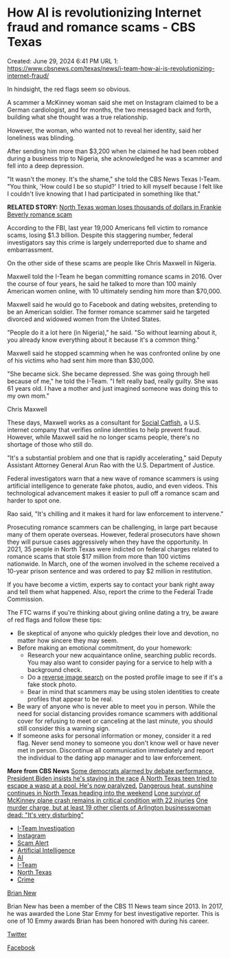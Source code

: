 # How AI is revolutionizing Internet fraud and romance scams - CBS Texas

Created: June 29, 2024 6:41 PM
URL 1: https://www.cbsnews.com/texas/news/i-team-how-ai-is-revolutionizing-internet-fraud/

In hindsight, the red flags seem so obvious.

A scammer a McKinney woman said she met on Instagram claimed to be a German cardiologist, and for months, the two messaged back and forth, building what she thought was a true relationship.

However, the woman, who wanted not to reveal her identity, said her loneliness was blinding.

After sending him more than $3,200 when he claimed he had been robbed during a business trip to Nigeria, she acknowledged he was a scammer and fell into a deep depression.

"It wasn't the money. It's the shame," she told the CBS News Texas I-Team. "You think, 'How could I be so stupid?' I tried to kill myself because I felt like I couldn't live knowing that I had participated in something like that."

**RELATED STORY:** [North Texas woman loses thousands of dollars in Frankie Beverly romance scam](https://www.cbsnews.com/texas/news/forest-hill-woman-loses-thousands-of-dollars-after-scammer-poses-as-singer-frankie-beverly/)

According to the FBI, last year 19,000 Americans fell victim to romance scams, losing $1.3 billion. Despite this staggering number, federal investigators say this crime is largely underreported due to shame and embarrassment.

On the other side of these scams are people like Chris Maxwell in Nigeria.

Maxwell told the I-Team he began committing romance scams in 2016. Over the course of four years, he said he talked to more than 100 mainly American women online, with 10 ultimately sending him more than $70,000.

Maxwell said he would go to Facebook and dating websites, pretending to be an American soldier. The former romance scammer said he targeted divorced and widowed women from the United States.

"People do it a lot here (in Nigeria)," he said. "So without learning about it, you already know everything about it because it's a common thing."

Maxwell said he stopped scamming when he was confronted online by one of his victims who had sent him more than $30,000.

"She became sick. She became depressed. She was going through hell because of me," he told the I-Team. "I felt really bad, really guilty. She was 61 years old. I have a mother and just imagined someone was doing this to my own mom."

Chris Maxwell

These days, Maxwell works as a consultant for [Social Catfish](https://socialcatfish.com/), a U.S. internet company that verifies online identities to help prevent fraud. However, while Maxwell said he no longer scams people, there's no shortage of those who still do.

"It's a substantial problem and one that is rapidly accelerating," said Deputy Assistant Attorney General Arun Rao with the U.S. Department of Justice.

Federal investigators warn that a new wave of romance scammers is using artificial intelligence to generate fake photos, audio, and even videos. This technological advancement makes it easier to pull off a romance scam and harder to spot one.

Rao said, "It's chilling and it makes it hard for law enforcement to intervene."

Prosecuting romance scammers can be challenging, in large part because many of them operate overseas. However, federal prosecutors have shown they will pursue cases aggressively when they have the opportunity. In 2021, 35 people in North Texas were indicted on federal charges related to romance scams that stole $17 million from more than 100 victims nationwide. In March, one of the women involved in the scheme received a 10-year prison sentence and was ordered to pay $2 million in restitution.

If you have become a victim, experts say to contact your bank right away and tell them what happened. Also, report the crime to the Federal Trade Commission.

The FTC warns if you're thinking about giving online dating a try, be aware of red flags and follow these tips:

- Be skeptical of anyone who quickly pledges their love and devotion, no matter how sincere they may seem.
- Before making an emotional commitment, do your homework:
    - Research your new acquaintance online, searching public records. You may also want to consider paying for a service to help with a background check.
    - Do a [reverse image search](https://support.google.com/websearch/answer/1325808?co=GENIE.Platform%3DAndroid&hl=en) on the posted profile image to see if it's a fake stock photo.
    - Bear in mind that scammers may be using stolen identities to create profiles that appear to be real.
- Be wary of anyone who is never able to meet you in person. While the need for social distancing provides romance scammers with additional cover for refusing to meet or canceling at the last minute, you should still consider this a warning sign.
- If someone asks for personal information or money, consider it a red flag. Never send money to someone you don't know well or have never met in person. Discontinue all communication immediately and report the individual to the dating app manager and to law enforcement.

**More from CBS News**        [Some democrats alarmed by debate performance, President Biden insists he's staying in the race](https://www.cbsnews.com/texas/news/some-democrats-alarmed-by-debate-performance-president-biden-insists-hes-staying-in-the-race/?intcid=CNR-02-0623)         [A North Texas teen tried to escape a wasp at a pool. He's now paralyzed.](https://www.cbsnews.com/texas/news/summer-begins-tragically-for-north-texas-teen-trying-to-escape-a-wasp/?intcid=CNR-02-0623)         [Dangerous heat, sunshine continues in North Texas heading into the weekend](https://www.cbsnews.com/texas/news/dangerous-heat-sunshine-continues-in-north-texas-heading-into-the-weekend/?intcid=CNR-02-0623)         [Lone survivor of McKinney plane crash remains in critical condition with 22 injuries](https://www.cbsnews.com/texas/news/lone-survivor-of-mckinney-plane-crash-remains-in-critical-condition-with-22-injuries/?intcid=CNR-02-0623)         [One murder charge, but at least 19 other clients of Arlington businesswoman dead: "It's very disturbing"](https://www.cbsnews.com/texas/news/one-murder-charge-20-other-clients-of-arlington-businesswoman-dead/?intcid=CNR-02-0623)  

- [I-Team Investigation](https://www.cbsnews.com/texas/local-news/investigators/)
- [Instagram](https://www.cbsnews.com/texas/tag/instagram/)
- [Scam Alert](https://www.cbsnews.com/texas/tag/scam-alert/)
- [Artificial Intelligence](https://www.cbsnews.com/texas/tag/artificial-intelligence/)
- [AI](https://www.cbsnews.com/texas/tag/ai/)
- [I-Team](https://www.cbsnews.com/texas/tag/i-team/)
- [North Texas](https://www.cbsnews.com/texas/tag/north-texas/)
- [Crime](https://www.cbsnews.com/texas/tag/crime/)

[Brian New](https://www.cbsnews.com/texas/search/author/brian-new/)

Brian New has been a member of the CBS 11 News team since 2013. In 2017, he was awarded the Lone Star Emmy for best investigative reporter. This is one of 10 Emmy awards Brian has been honored with during his career.

[Twitter](https://twitter.com/BrianNewCBS)

 [Facebook](https://facebook.com/pages/Brian-New/197731240279677)